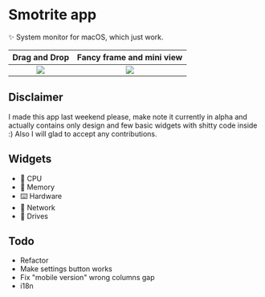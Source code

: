 # Smotrite app
✨ System monitor for macOS, which just work.

Drag and Drop             |  Fancy frame and mini view
:-------------------------:|:-------------------------:
![](https://i.imgur.com/FM0I4PG.gif)  |  ![](https://i.imgur.com/FSjQvO2.png)

## Disclaimer
I made this app last weekend please, make note it currently in alpha and actually contains only design and few basic widgets with shitty code inside :) Also I will glad to accept any contributions.

## Widgets
- 👾 CPU
- 💨 Memory
- ⌨️ Hardware
- 🛜 Network
- 💾 Drives

## Todo
- Refactor
- Make settings button works
- Fix "mobile version" wrong columns gap
- i18n

